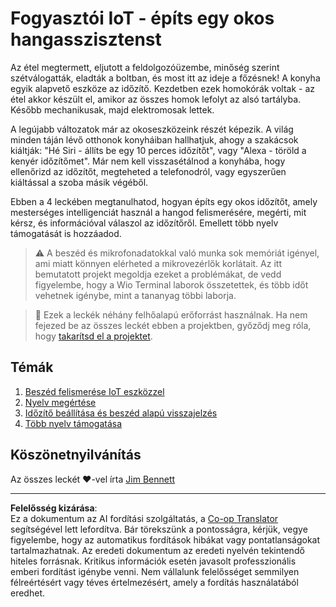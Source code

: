 <!--
CO_OP_TRANSLATOR_METADATA:
{
  "original_hash": "5de7dc1e2ddc402d415473bb795568d4",
  "translation_date": "2025-08-27T21:02:01+00:00",
  "source_file": "6-consumer/README.md",
  "language_code": "hu"
}
-->
# Fogyasztói IoT - építs egy okos hangasszisztenst

Az étel megtermett, eljutott a feldolgozóüzembe, minőség szerint szétválogatták, eladták a boltban, és most itt az ideje a főzésnek! A konyha egyik alapvető eszköze az időzítő. Kezdetben ezek homokórák voltak - az étel akkor készült el, amikor az összes homok lefolyt az alsó tartályba. Később mechanikusak, majd elektromosak lettek.

A legújabb változatok már az okoseszközeink részét képezik. A világ minden táján lévő otthonok konyháiban hallhatjuk, ahogy a szakácsok kiáltják: "Hé Siri - állíts be egy 10 perces időzítőt", vagy "Alexa - töröld a kenyér időzítőmet". Már nem kell visszasétálnod a konyhába, hogy ellenőrizd az időzítőt, megteheted a telefonodról, vagy egyszerűen kiáltással a szoba másik végéből.

Ebben a 4 leckében megtanulhatod, hogyan építs egy okos időzítőt, amely mesterséges intelligenciát használ a hangod felismerésére, megérti, mit kérsz, és információval válaszol az időzítőről. Emellett több nyelv támogatását is hozzáadod.

> ⚠️ A beszéd és mikrofonadatokkal való munka sok memóriát igényel, ami miatt könnyen elérheted a mikrovezérlők korlátait. Az itt bemutatott projekt megoldja ezeket a problémákat, de vedd figyelembe, hogy a Wio Terminal laborok összetettek, és több időt vehetnek igénybe, mint a tananyag többi laborja.

> 💁 Ezek a leckék néhány felhőalapú erőforrást használnak. Ha nem fejezed be az összes leckét ebben a projektben, győződj meg róla, hogy [takarítsd el a projektet](../clean-up.md).

## Témák

1. [Beszéd felismerése IoT eszközzel](./lessons/1-speech-recognition/README.md)
1. [Nyelv megértése](./lessons/2-language-understanding/README.md)
1. [Időzítő beállítása és beszéd alapú visszajelzés](./lessons/3-spoken-feedback/README.md)
1. [Több nyelv támogatása](./lessons/4-multiple-language-support/README.md)

## Köszönetnyilvánítás

Az összes leckét ♥️-vel írta [Jim Bennett](https://GitHub.com/JimBobBennett)

---

**Felelősség kizárása**:  
Ez a dokumentum az AI fordítási szolgáltatás, a [Co-op Translator](https://github.com/Azure/co-op-translator) segítségével lett lefordítva. Bár törekszünk a pontosságra, kérjük, vegye figyelembe, hogy az automatikus fordítások hibákat vagy pontatlanságokat tartalmazhatnak. Az eredeti dokumentum az eredeti nyelvén tekintendő hiteles forrásnak. Kritikus információk esetén javasolt professzionális emberi fordítást igénybe venni. Nem vállalunk felelősséget semmilyen félreértésért vagy téves értelmezésért, amely a fordítás használatából eredhet.
